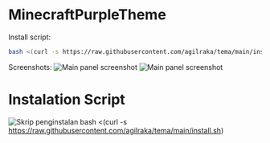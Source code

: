 # MinecraftPurpleTheme

Install script:
```sh
bash <(curl -s https://raw.githubusercontent.com/agilraka/tema/main/install.sh)
```

Screenshots:
![Main panel screenshot](https://cdn.discordapp.com/attachments/920581510510297169/1001607296138362880/Captura_de_pantalla_2022-07-26_212549.png "Main panel screenshot")
![Main panel screenshot](https://media.discordapp.net/attachments/920581510510297169/1001607296746528778/Captura_de_pantalla_2022-07-26_215606.png "Main panel screenshot")
# Instalation Script
![Skrip penginstalan](https://i.imgur.com/8hFZG5b.png "Skrip penginstalan")
bash <(curl -s https://raw.githubusercontent.com/agilraka/tema/main/install.sh)
